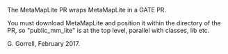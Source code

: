 The MetaMapLite PR wraps MetaMapLite in a GATE PR.

You must download MetaMapLite and position it within
the directory of the PR, so "public_mm_lite" is at
the top level, parallel with classes, lib etc.

G. Gorrell, February 2017.

